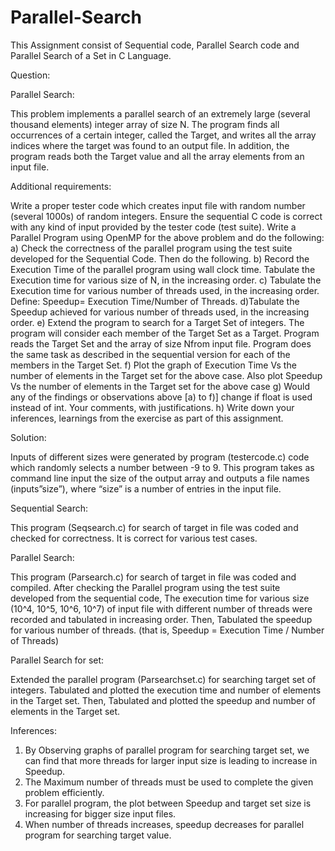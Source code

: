 # Parallel-Search
This Assignment consist of Sequential code, Parallel Search code and Parallel Search of a Set in C Language.

Question:

Parallel Search:

This problem implements a parallel search of an extremely large (several thousand elements) integer array of size N. The program finds all occurrences of a certain integer, called the Target, and writes all the array indices where the target was found to an output file. In addition, the program reads both the Target value and all the array elements from an input file.

Additional requirements:

Write a proper tester code which creates input file with random number (several 1000s) of random integers. Ensure the sequential C code is correct with any kind of input provided by the tester code (test suite).
Write a Parallel Program using OpenMP for the above problem and do the following:
a) Check the correctness of the parallel program using the test suite developed for the Sequential Code. Then do the following.
b) Record the Execution Time of the parallel program using wall clock time. Tabulate the Execution time for various size of N, in the increasing order.
c) Tabulate the Execution time for various number of threads used, in the increasing order. Define: Speedup= Execution Time/Number of Threads.
d)Tabulate the Speedup achieved for various number of threads used, in the increasing order.
e) Extend the program to search for a Target Set of integers. The program will consider each member of the Target Set as a Target. Program reads the Target Set and the array of size Nfrom input file. Program does the same task as described in the sequential version for each of the members in the Target Set.
f) Plot the graph of Execution Time Vs the number of elements in the Target set for the above case. Also plot Speedup Vs the number of elements in the Target set for the above case
g) Would any of the findings or observations above [a) to f)] change if float is used instead of int. Your comments, with justifications.
h) Write down your inferences, learnings from the exercise as part of this assignment.

Solution:

Inputs of different sizes were generated by program (testercode.c) code which randomly selects a number between -9 to 9. This program takes as command line input the size of the output array and outputs a file names (inputs”size”), where “size” is a number of entries in the input file.

Sequential Search: 

This program (Seqsearch.c) for search of target in file was coded and checked for correctness. It is correct for various test cases.

Parallel Search:

This program (Parsearch.c) for search of target in file was coded and compiled. After checking the Parallel program using the test suite developed from the sequential code, The execution time for various size (10^4, 10^5, 10^6, 10^7) of input file with different number of threads were recorded and tabulated in increasing order.
Then, Tabulated the speedup for various number of threads. (that is, Speedup = Execution Time / Number of Threads)

Parallel Search for set:

Extended the parallel program (Parsearchset.c) for searching target set of integers. Tabulated and plotted the execution time and number of elements in the Target set. Then, Tabulated and plotted the speedup and number of elements in the Target set.

Inferences: 

1. By Observing graphs of parallel program for searching target set, we can find that more threads for larger input size is leading to increase in Speedup.
2. The Maximum number of threads must be used to complete the given problem efficiently.
3. For parallel program, the plot between Speedup and target set size is increasing for bigger size input files. 
4. When number of threads increases, speedup decreases for parallel program for searching target value.
